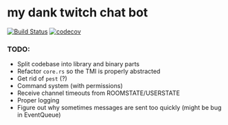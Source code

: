 # my dank twitch chat bot 

[![Build Status](https://travis-ci.com/modelflat/twitchbot.svg?branch=master)](https://travis-ci.com/modelflat/twitchbot)
[![codecov](https://codecov.io/gh/modelflat/twitchbot/branch/master/graph/badge.svg)](https://codecov.io/gh/modelflat/twitchbot)

### TODO:

* Split codebase into library and binary parts
* Refactor `core.rs` so the TMI is properly abstracted
* Get rid of `pest` (?)
* Command system (with permissions)
* Receive channel timeouts from ROOMSTATE/USERSTATE
* Proper logging
* Figure out why sometimes messages are sent too quickly (might be bug in EventQueue) 
